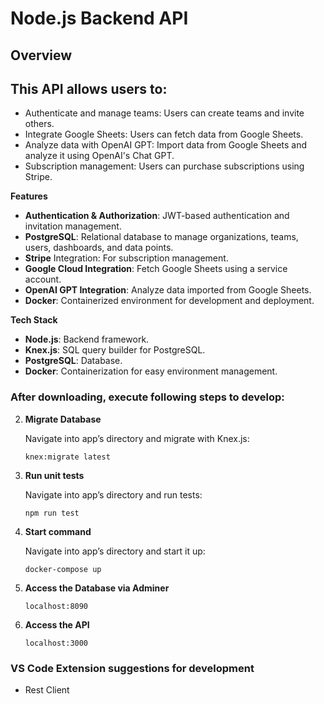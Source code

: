 # Node.js Backend API

## Overview

## This API allows users to:

-   Authenticate and manage teams: Users can create teams and invite others.
-   Integrate Google Sheets: Users can fetch data from Google Sheets.
-   Analyze data with OpenAI GPT: Import data from Google Sheets and analyze it using OpenAI's Chat GPT.
-   Subscription management: Users can purchase subscriptions using Stripe.

**Features**

-   **Authentication & Authorization**: JWT-based authentication and invitation management.
-   **PostgreSQL**: Relational database to manage organizations, teams, users, dashboards, and data points.
-   **Stripe** Integration: For subscription management.
-   **Google Cloud Integration**: Fetch Google Sheets using a service account.
-   **OpenAI GPT Integration**: Analyze data imported from Google Sheets.
-   **Docker**: Containerized environment for development and deployment.

**Tech Stack**

-   **Node.js**: Backend framework.
-   **Knex.js**: SQL query builder for PostgreSQL.
-   **PostgreSQL**: Database.
-   **Docker**: Containerization for easy environment management.

### After downloading, execute following steps to develop:

2.  **Migrate Database**

    Navigate into app’s directory and migrate with Knex.js:

    ```shell
    knex:migrate latest
    ```

1.  **Run unit tests**

    Navigate into app’s directory and run tests:

    ```shell
    npm run test
    ```

1.  **Start command**

    Navigate into app’s directory and start it up:

    ```shell
    docker-compose up
    ```

1.  **Access the Database via Adminer**

    ```shell
    localhost:8090
    ```

1.  **Access the API**

    ```shell
    localhost:3000
    ```

### VS Code Extension suggestions for development

-   Rest Client
